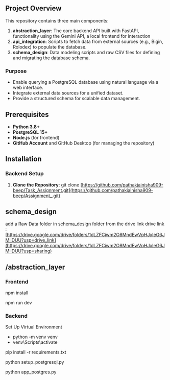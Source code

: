 

## Project Overview

This repository contains three main components:

1. **abstraction_layer**: The core backend API built with FastAPI, functionality using the Gemini API, a local frontend for interaction
2. **api_integration**: Scripts to fetch data from external sources (e.g., Bigin, Rolodex) to populate the database.
3. **schema_design**: Data modeling scripts and raw CSV files for defining and migrating the database schema.

### Purpose
- Enable querying a PostgreSQL database using natural language via a web interface.
- Integrate external data sources for a unified dataset.
- Provide a structured schema for scalable data management.

## Prerequisites
- **Python 3.8+**
- **PostgreSQL 15+** 
- **Node.js** (for frontend)
- **GitHub Account** and GitHub Desktop (for managing the repository)

## Installation

### Backend Setup
1. **Clone the Repository**:
  git clone [https://github.com/pathakjainisha909-beep/Task_Assignment.git](https://github.com/pathakjainisha909-beep/Assignment_.git)

## schema_design

add a Raw Data folder in schema_design folder from the drive link
drive link : [https://drive.google.com/drive/folders/1dLZFCiwm2O8MndEwVpHJxIeG6JMliDUU?usp=drive_link](https://drive.google.com/drive/folders/1dLZFCiwm2O8MndEwVpHJxIeG6JMliDUU?usp=sharing)

## /abstraction_layer

### Frontend

npm install

npm run dev

### Backend
Set Up Virtual Environment
- python -m venv venv
- venv\Scripts\activate

pip install -r requirements.txt

python setup_postgresql.py

python app_postgres.py





